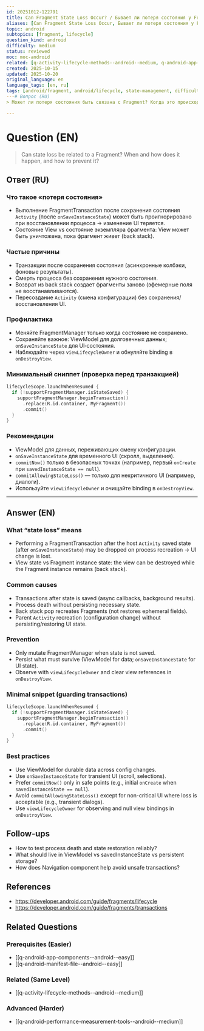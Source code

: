 ```yaml
---
id: 20251012-122791
title: Can Fragment State Loss Occur? / Бывает ли потеря состояния у Fragment
aliases: [Can Fragment State Loss Occur, Бывает ли потеря состояния у Fragment]
topic: android
subtopics: [fragment, lifecycle]
question_kind: android
difficulty: medium
status: reviewed
moc: moc-android
related: [q-activity-lifecycle-methods--android--medium, q-android-app-components--android--easy, q-android-manifest-file--android--easy]
created: 2025-10-15
updated: 2025-10-20
original_language: en
language_tags: [en, ru]
tags: [android/fragment, android/lifecycle, state-management, difficulty/medium]
---# Вопрос (RU)
> Может ли потеря состояния быть связана с Fragment? Когда это происходит и как предотвратить?

---
```


# Question (EN)
> Can state loss be related to a Fragment? When and how does it happen, and how to prevent it?

## Ответ (RU)

### Что такое «потеря состояния»
- Выполнение FragmentTransaction после сохранения состояния `Activity` (после `onSaveInstanceState`) может быть проигнорировано при восстановлении процесса → изменение UI теряется.
- Состояние View vs состояние экземпляра фрагмента: View может быть уничтожена, пока фрагмент живет (back stack).

### Частые причины
- Транзакции после сохранения состояния (асинхронные колбэки, фоновые результаты).
- Смерть процесса без сохранения нужного состояния.
- Возврат из back stack создает фрагменты заново (эфемерные поля не восстанавливаются).
- Пересоздание `Activity` (смена конфигурации) без сохранения/восстановления UI.

### Профилактика
- Меняйте FragmentManager только когда состояние не сохранено.
- Сохраняйте важное: ViewModel для долговечных данных; `onSaveInstanceState` для UI‑состояния.
- Наблюдайте через `viewLifecycleOwner` и обнуляйте binding в `onDestroyView`.

### Минимальный сниппет (проверка перед транзакцией)
```kotlin
lifecycleScope.launchWhenResumed {
  if (!supportFragmentManager.isStateSaved) {
    supportFragmentManager.beginTransaction()
      .replace(R.id.container, MyFragment())
      .commit()
  }
}
```

### Рекомендации
- ViewModel для данных, переживающих смену конфигурации.
- `onSaveInstanceState` для временного UI (скролл, выделения).
- `commitNow()` только в безопасных точках (например, первый `onCreate` при `savedInstanceState == null`).
- `commitAllowingStateLoss()` — только для некритичного UI (например, диалоги).
- Используйте `viewLifecycleOwner` и очищайте binding в `onDestroyView`.

---

## Answer (EN)

### What “state loss” means
- Performing a FragmentTransaction after the host `Activity` saved state (after `onSaveInstanceState`) may be dropped on process recreation → UI change is lost.
- View state vs Fragment instance state: the view can be destroyed while the Fragment instance remains (back stack).

### Common causes
- Transactions after state is saved (async callbacks, background results).
- Process death without persisting necessary state.
- Back stack pop recreates Fragments (not restores ephemeral fields).
- Parent `Activity` recreation (configuration change) without persisting/restoring UI state.

### Prevention
- Only mutate FragmentManager when state is not saved.
- Persist what must survive (ViewModel for data; `onSaveInstanceState` for UI state).
- Observe with `viewLifecycleOwner` and clear view references in `onDestroyView`.

### Minimal snippet (guarding transactions)
```kotlin
lifecycleScope.launchWhenResumed {
  if (!supportFragmentManager.isStateSaved) {
    supportFragmentManager.beginTransaction()
      .replace(R.id.container, MyFragment())
      .commit()
  }
}
```

### Best practices
- Use ViewModel for durable data across config changes.
- Use `onSaveInstanceState` for transient UI (scroll, selections).
- Prefer `commitNow()` only in safe points (e.g., initial `onCreate` when `savedInstanceState == null`).
- Avoid `commitAllowingStateLoss()` except for non-critical UI where loss is acceptable (e.g., transient dialogs).
- Use `viewLifecycleOwner` for observing and null view bindings in `onDestroyView`.

## Follow-ups
- How to test process death and state restoration reliably?
- What should live in ViewModel vs savedInstanceState vs persistent storage?
- How does Navigation component help avoid unsafe transactions?

## References
- https://developer.android.com/guide/fragments/lifecycle
- https://developer.android.com/guide/fragments/transactions

## Related Questions

### Prerequisites (Easier)
- [[q-android-app-components--android--easy]]
- [[q-android-manifest-file--android--easy]]

### Related (Same Level)
- [[q-activity-lifecycle-methods--android--medium]]

### Advanced (Harder)
- [[q-android-performance-measurement-tools--android--medium]]

